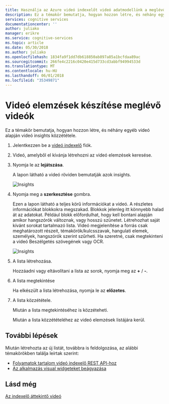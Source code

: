 ```yaml
---
title: Használja az Azure videó indexelőt videó adatmodellünk a meglévő videók |} Microsoft Docs
description: Ez a témakör bemutatja, hogyan hozzon létre, és néhány egyéb videó alapján videó insights közzététele.
services: cognitive services
documentationcenter: ''
author: juliako
manager: erikre
ms.service: cognitive-services
ms.topic: article
ms.date: 05/30/2018
ms.author: juliako
ms.openlocfilehash: 1834fa9f1dd7db618850ab897a85a1bcfdaa89ac
ms.sourcegitcommit: 266fe4c2216c0420e415d733cd3abbf94994533d
ms.translationtype: MT
ms.contentlocale: hu-HU
ms.lasthandoff: 06/01/2018
ms.locfileid: "35349871"
---
```

# <a name="create-video-insights-from-existing-videos"></a>Videó elemzések készítése meglévő videók

Ez a témakör bemutatja, hogyan hozzon létre, és néhány egyéb videó alapján videó insights közzététele.

1. Jelentkezzen be a [videó indexelő](https://api-portal.videoindexer.ai/) fiók.
2. Videó, amelyből el kívánja létrehozni az videó elemzések keresése.
3. Nyomja le az **lejátszása**.

    A lapon látható a videó röviden bemutatják azok insights. 

    ![Insights](./media/video-indexer-create-new/video-indexer-summarized-insights.png)

3. Nyomja meg a **szerkesztése** gombra.

    Ezen a lapon látható a teljes körű információkat a videó. A részletes információkat blokkokra megszakad. Blokkok jelenleg itt könnyebb halad át az adatokat. Például blokk előfordulhat, hogy kell bontani alapján amikor hangszórók változnak, vagy hosszú szünetet. Létrehozhat saját kívánt sorokat tartalmazó lista. Videó megjelenítése a forrás csak meghatározott részeit, témakörök/kulcsszavak, hangulati elemek, személyek, hangszórók szerint szűrheti. Ha szeretné, csak megtekinteni a videó Beszélgetés szövegének vagy OCR.    

    ![Insights](./media/video-indexer-create-new/video-indexer-create-new-playlist.png)

4. A lista létrehozása.

    Hozzáadni vagy eltávolítani a lista az sorok, nyomja meg az **+** / **-**.

5. A lista megtekintése

    Ha elkészült a lista létrehozása, nyomja le az **előzetes**.
6. A lista közzététele.

    Miután a lista megtekintéséhez is közzéteheti.

    Miután a lista közzétételéhez az videó elemzések listájára kerül.


## <a name="next-steps"></a>További lépések 

Miután létrehozta az új listát, továbbra is feldolgozása, az alábbi témakörökben találja leírtak szerint: 

- [Folyamatok tartalom videó indexelő REST API-hoz](video-indexer-use-apis.md)
- [Az alkalmazás visual widgeteket beágyazása](video-indexer-embed-widgets.md)

## <a name="see-also"></a>Lásd még

[Az indexelő áttekintő videó](video-indexer-overview.md) 
